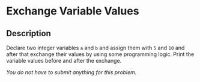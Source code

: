 # Exchange Variable Values

## Description
Declare two integer variables `a` and `b` and assign them with `5` and `10` and after that exchange their values by using some programming logic.
Print the variable values before and after the exchange.

_You do not have to submit anything for this problem._
